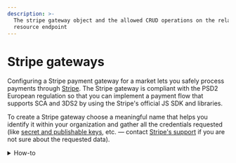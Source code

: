 ```yaml
---
description: >-
  The stripe gateway object and the allowed CRUD operations on the related
  resource endpoint
---
```


# Stripe gateways

Configuring a Stripe payment gateway for a market lets you safely process payments through [Stripe](https://stripe.com/docs). The Stripe gateway is compliant with the PSD2 European regulation so that you can implement a payment flow that supports SCA and 3DS2 by using the Stripe's official JS SDK and libraries.

To create a Stripe gateway choose a meaningful name that helps you identify it within your organization and gather all the credentials requested (like [secret and publishable keys](https://stripe.com/docs/keys#obtain-api-keys), etc. — contact [Stripe's support](https://support.stripe.com) if you are not sure about the requested data).

<details>

<summary>How-to</summary>

Check the related [guide](https://docs.commercelayer.io/developers/v/how-tos/payments/stripe) to learn more on how Commerce Layer handles the server-side part of the integration process with Stripe.

</details>
